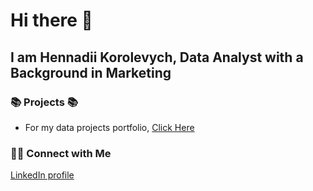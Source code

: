 # Hi there 👋
## I am Hennadii Korolevych, Data Analyst with a Background in Marketing 

### 📚 Projects 📚
* For my data projects portfolio, [Click Here](https://github.com/Aneg0707/My_Projects) 

### 🙌🏻 Connect with Me

[LinkedIn profile](https://www.linkedin.com/in/h-korolevych/)
